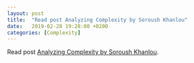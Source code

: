 ```yaml
---
layout: post
title:  "Read post Analyzing Complexity by Soroush Khanlou"
date:   2019-02-28 19:28:00 +0200
categories: [Complexity]
---
```

Read post [Analyzing Complexity by Soroush Khanlou](http://khanlou.com/2018/12/analyzing-complexity/).
